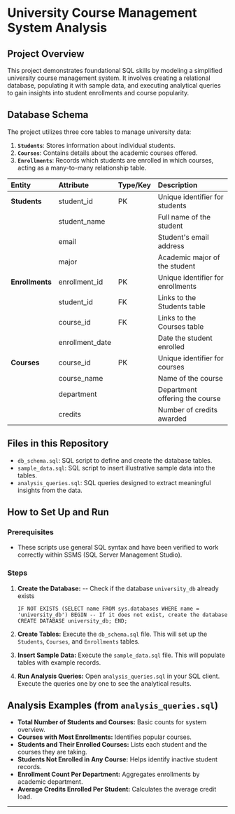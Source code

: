 # University Course Management System Analysis

## Project Overview
This project demonstrates foundational SQL skills by modeling a simplified university course management system. 
It involves creating a relational database, populating it with sample data, and executing analytical queries to gain insights into student enrollments and course popularity.

## Database Schema
The project utilizes three core tables to manage university data:
1.  **`Students`**: Stores information about individual students.
2.  **`Courses`**: Contains details about the academic courses offered.
3.  **`Enrollments`**: Records which students are enrolled in which courses, acting as a many-to-many relationship table.

| Entity        | Attribute          | Type/Key      | Description                     |
| :------------ | :----------------- | :------------ | :------------------------------ |
| **Students** | student_id         | PK            | Unique identifier for students  |
|               | student_name       |               | Full name of the student        |
|               | email              |               | Student's email address         |
|               | major              |               | Academic major of the student   |
| **Enrollments** | enrollment_id      | PK            | Unique identifier for enrollments |
|               | student_id         | FK            | Links to the Students table     |
|               | course_id          | FK            | Links to the Courses table      |
|               | enrollment_date    |               | Date the student enrolled       |
| **Courses** | course_id          | PK            | Unique identifier for courses   |
|               | course_name        |               | Name of the course              |
|               | department         |               | Department offering the course  |
|               | credits            |               | Number of credits awarded       |

## Files in this Repository

* `db_schema.sql`: SQL script to define and create the database tables.
* `sample_data.sql`: SQL script to insert illustrative sample data into the tables.
* `analysis_queries.sql`: SQL queries designed to extract meaningful insights from the data.

## How to Set Up and Run

### Prerequisites
* These scripts use general SQL syntax and have been verified to work correctly within SSMS (SQL Server Management Studio).

### Steps
1.  **Create the Database:**
    -- Check if the database `university_db` already exists
    
    `IF NOT EXISTS (SELECT name FROM sys.databases WHERE name = 'university_db')
    BEGIN
        -- If it does not exist, create the database
        CREATE DATABASE university_db;
    END;`

3.  **Create Tables:**
    Execute the `db_schema.sql` file. This will set up the `Students`, `Courses`, and `Enrollments` tables.
    
4.  **Insert Sample Data:**
    Execute the `sample_data.sql` file. This will populate tables with example records.
    
5.  **Run Analysis Queries:**
    Open `analysis_queries.sql` in your SQL client. Execute the queries one by one to see the analytical results.

## Analysis Examples (from `analysis_queries.sql`)

* **Total Number of Students and Courses:** Basic counts for system overview.
* **Courses with Most Enrollments:** Identifies popular courses.
* **Students and Their Enrolled Courses:** Lists each student and the courses they are taking.
* **Students Not Enrolled in Any Course:** Helps identify inactive student records.
* **Enrollment Count Per Department:** Aggregates enrollments by academic department.
* **Average Credits Enrolled Per Student:** Calculates the average credit load.
---
